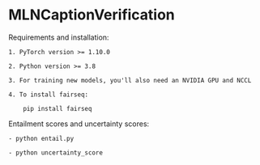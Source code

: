 # MLNCaptionVerification

Requirements and installation:
 
	1. PyTorch version >= 1.10.0

	2. Python version >= 3.8

	3. For training new models, you'll also need an NVIDIA GPU and NCCL

	4. To install fairseq:

		pip install fairseq

Entailment scores and uncertainty scores:

	- python entail.py

	- python uncertainty_score

